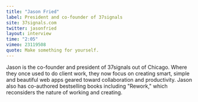 ```yaml
---
title: "Jason Fried"
label: President and co-founder of 37signals
site: 37signals.com
twitter: jasonfried
layout: interview
time: "2:05"
vimeo: 23119508
quote: Make something for yourself.
---
```


 Jason is the co-founder and president of 37signals out of Chicago. Where they once used to do client work, they now focus on creating smart, simple and beautiful web apps geared toward collaboration and productivity. Jason also has co-authored bestselling books including "Rework," which reconsiders the nature of working and creating.